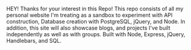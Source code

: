 HEY! Thanks for your interest in this Repo! This repo consists of all my personal website I'm treating as a sandbox to experiment with API construction, Database creation with PostgreSQL, jQuery, and Node. In addition, this site will also showcase blogs, and projects I've built independently as well as with groups. Built with Node, Express, jQuery, Handlebars, and SQL.